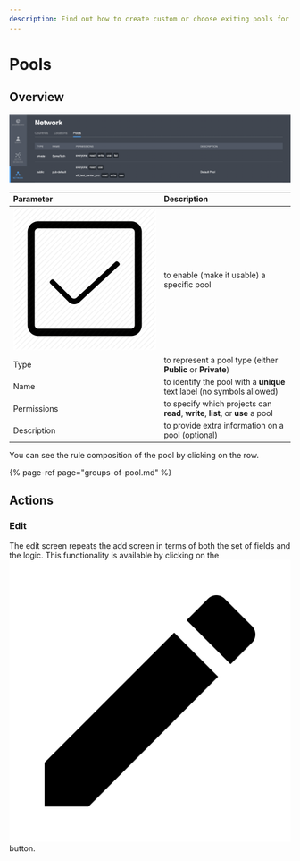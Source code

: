 ```yaml
---
description: Find out how to create custom or choose exiting pools for your project
---
```


# Pools

## Overview

![](../../../.gitbook/assets/screenshot-2021-09-20-at-7.00.00-pm.png)

| Parameter | Description |
| :--- | :--- |
| ![](../../../.gitbook/assets/checkbox.webp) | to enable \(make it usable\) a specific pool |
| Type | to represent a pool type \(either **Public** or **Private**\) |
| Name | to identify the pool with a **unique** text label \(no symbols allowed\) |
| Permissions | to specify which projects can **read**, **write**, **list,** or **use** a pool |
| Description | to provide extra information on a pool \(optional\) |

You can see the rule composition of the pool by clicking on the row.

{% page-ref page="groups-of-pool.md" %}

## Actions

### Edit

The edit screen repeats the add screen in terms of both the set of fields and the logic. This functionality is available by clicking on the ![](../../../.gitbook/assets/edit_icon.png) button.



